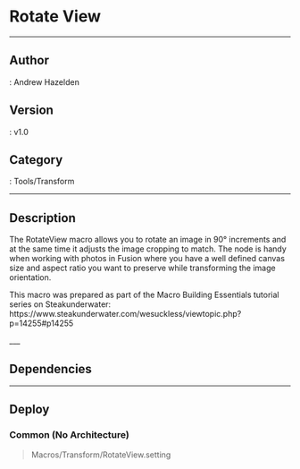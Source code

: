 # Rotate View
___

## Author
 : Andrew Hazelden

## Version
 : v1.0

## Category
 : Tools/Transform
___

## Description
<p>The RotateView macro allows you to rotate an image in 90&deg; increments and at the same time it adjusts the image cropping to match. The node is handy when working with photos in Fusion where you have a well defined canvas size and aspect ratio you want to preserve while transforming the image orientation.</p>

<p>This macro was prepared as part of the Macro Building Essentials tutorial series on Steakunderwater:<br>
https://www.steakunderwater.com/wesuckless/viewtopic.php?p=14255#p14255</p>
___

## Dependencies


___

## Deploy

### Common (No Architecture)

> Macros/Transform/RotateView.setting  
